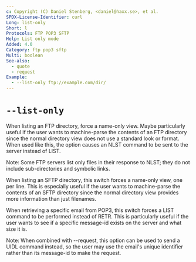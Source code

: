 ```yaml
---
c: Copyright (C) Daniel Stenberg, <daniel@haxx.se>, et al.
SPDX-License-Identifier: curl
Long: list-only
Short: l
Protocols: FTP POP3 SFTP
Help: List only mode
Added: 4.0
Category: ftp pop3 sftp
Multi: boolean
See-also:
  - quote
  - request
Example:
  - --list-only ftp://example.com/dir/
---
```


# `--list-only`

When listing an FTP directory, force a name-only view. Maybe particularly
useful if the user wants to machine-parse the contents of an FTP directory
since the normal directory view does not use a standard look or format. When
used like this, the option causes an NLST command to be sent to the server
instead of LIST.

Note: Some FTP servers list only files in their response to NLST; they do not
include sub-directories and symbolic links.

When listing an SFTP directory, this switch forces a name-only view, one per
line. This is especially useful if the user wants to machine-parse the
contents of an SFTP directory since the normal directory view provides more
information than just filenames.

When retrieving a specific email from POP3, this switch forces a LIST command
to be performed instead of RETR. This is particularly useful if the user wants
to see if a specific message-id exists on the server and what size it is.

Note: When combined with --request, this option can be used to send a UIDL
command instead, so the user may use the email's unique identifier rather than
its message-id to make the request.
